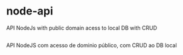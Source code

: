 # node-api
API NodeJs with public domain acess to local DB with CRUD
##
API NodeJS com acesso de dominio público, com CRUD ao DB local
